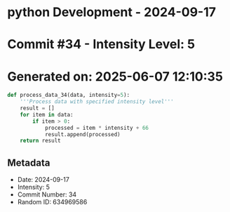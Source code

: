 ﻿# python Development - 2024-09-17
# Commit #34 - Intensity Level: 5
# Generated on: 2025-06-07 12:10:35
```python
def process_data_34(data, intensity=5):
    '''Process data with specified intensity level'''
    result = []
    for item in data:
        if item > 0:
            processed = item * intensity + 66
            result.append(processed)
    return result
```
## Metadata
- Date: 2024-09-17
- Intensity: 5
- Commit Number: 34
- Random ID: 634969586
